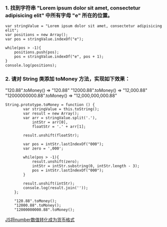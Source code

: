### 1. 找到字符串 "Lorem ipsum dolor sit amet, consectetur adipisicing elit" 中所有字母 "e" 所在的位置。

    var stringValue = "Lorem ipsum dolor sit amet, consectetur adipisicing elit";
    var positions = new Array();
    var pos = stringValue.indexOf("e");

    while(pos > -1){
        positions.push(pos);
        pos = stringValue.indexOf("e", pos + 1);
    }
    console.log(positions);

### 2. 请对 String 类添加 toMoney 方法，实现如下效果：

  "120.88".toMoney()                 =>      "120.88"
  "12000.88".toMoney()               =>      "12,000.88"
  "12000000000.88".toMoney()         =>      "12,000,000,000.88"

    String.prototype.toMoney = function () {
            var stringValue = this.toString();
            var result = new Array();
            var arr = stringValue.split('.'),
                intStr = arr[0],
                floatStr = '.' + arr[1];

            result.unshift(floatStr);

            var pos = intStr.lastIndexOf("000");
            var zero = ',000';

            while(pos > -1){
                result.unshift(zero);
                intStr = intStr.substring(0, intStr.length - 3);
                pos = intStr.lastIndexOf("000");
            }

            result.unshift(intStr);
            console.log(result.join(''));
        };

        "120.88".toMoney();
        "12000.88".toMoney();
        "12000000000.88".toMoney();

[JS将number数值转化成为货币格式](//www.cnblogs.com/mingmingruyuedlut/archive/2013/05/19/3082177.html)
